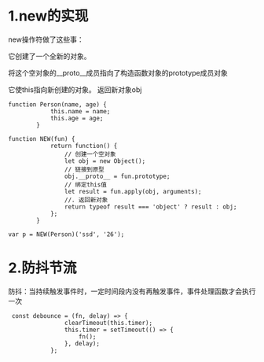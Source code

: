 # 1.new的实现
new操作符做了这些事：

它创建了一个全新的对象。  

将这个空对象的__proto__成员指向了构造函数对象的prototype成员对象  

它使this指向新创建的对象。  返回新对象obj

```
function Person(name, age) {
            this.name = name;
            this.age = age;
        }

function NEW(fun) {
            return function() {
                // 创建一个空对象
                let obj = new Object();
                // 链接到原型
                obj.__proto__ = fun.prototype;
                // 绑定this值
                let result = fun.apply(obj, arguments);
                //. 返回新对象
                return typeof result === 'object' ? result : obj;
            };
        }

var p = NEW(Person)('ssd', '26');

```

# 2.防抖节流
防抖：当持续触发事件时，一定时间段内没有再触发事件，事件处理函数才会执行一次
```
 const debounce = (fn, delay) => {
                clearTimeout(this.timer);
                this.timer = setTimeout(() => {
                    fn();
                }, delay);
            };
```
